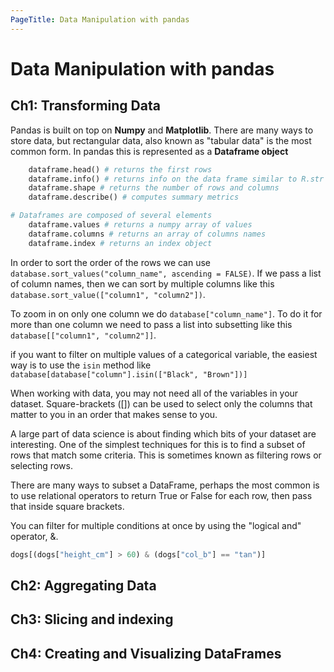 ```yaml
---
PageTitle: Data Manipulation with pandas
---
```


# Data Manipulation with pandas
## Ch1: Transforming Data

Pandas is built on top on **Numpy** and **Matplotlib**. There are many ways to store data, but rectangular data, also known as "tabular data" is the most common form. In pandas this is represented as a **Dataframe object**

```python
    dataframe.head() # returns the first rows
    dataframe.info() # returns info on the data frame similar to R.str
    dataframe.shape # returns the number of rows and columns
    dataframe.describe() # computes summary metrics

# Dataframes are composed of several elements
    dataframe.values # returns a numpy array of values
    dataframe.columns # returns an array of columns names
    dataframe.index # returns an index object 
```

In order to sort the order of the rows we can use `database.sort_values("column_name", ascending = FALSE)`. If we pass a list of column names, then we can sort by multiple columns like this `database.sort_value(["column1", "column2"])`.

To zoom in on only one column we do `database["column_name"]`. To do it for more than one column we need to pass a list into subsetting like this `database[["column1", "column2"]]`.

if you want to filter on multiple values of a categorical variable, the easiest way is to use the `isin` method like `database[database["column"].isin(["Black", "Brown"])]`

When working with data, you may not need all of the variables in your dataset. Square-brackets ([]) can be used to select only the columns that matter to you in an order that makes sense to you.

A large part of data science is about finding which bits of your dataset are interesting. One of the simplest techniques for this is to find a subset of rows that match some criteria. This is sometimes known as filtering rows or selecting rows.

There are many ways to subset a DataFrame, perhaps the most common is to use relational operators to return True or False for each row, then pass that inside square brackets.

You can filter for multiple conditions at once by using the "logical and" operator, &.

```python
dogs[(dogs["height_cm"] > 60) & (dogs["col_b"] == "tan")]
```


## Ch2: Aggregating Data

## Ch3: Slicing and indexing

## Ch4: Creating and Visualizing DataFrames